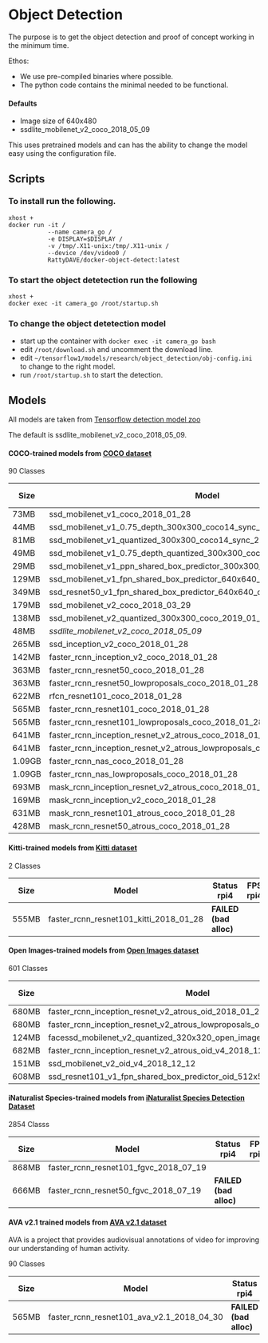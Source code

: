 # Object Detection

The purpose is to get the object detection and proof of concept working in the minimum time.

Ethos:
- We use pre-compiled binaries where possible.
- The python code contains the minimal needed to be functional. 

#### Defaults
- Image size of 640x480
- ssdlite_mobilenet_v2_coco_2018_05_09

This uses pretrained models and can has the ability to change the model easy using the configuration file.

## Scripts
### To install run the following.
```
xhost +
docker run -it /
           --name camera_go /
           -e DISPLAY=$DISPLAY /
           -v /tmp/.X11-unix:/tmp/.X11-unix /
           --device /dev/video0 /
           RattyDAVE/docker-object-detect:latest
```

### To start the object detetection run the following
```
xhost +
docker exec -it camera_go /root/startup.sh
```

### To change the object detetection model
- start up the container with ```docker exec -it camera_go bash```
- edit ```/root/download.sh``` and uncomment the download line.
- edit ```~/tensorflow1/models/research/object_detection/obj-config.ini``` to change to the right model.
- run ```/root/startup.sh``` to start the detection.

## Models

All models are taken from [Tensorflow detection model zoo](https://github.com/tensorflow/models/blob/master/research/object_detection/g3doc/detection_model_zoo.md)

The default is ssdlite_mobilenet_v2_coco_2018_05_09.

#### COCO-trained models from [COCO dataset](http://mscoco.org)
90 Classes

Size   |Model | Status rpi4| FPS rpi4
  --- | --- | --- | ---
73MB|ssd_mobilenet_v1_coco_2018_01_28
44MB|ssd_mobilenet_v1_0.75_depth_300x300_coco14_sync_2018_07_03
81MB|ssd_mobilenet_v1_quantized_300x300_coco14_sync_2018_07_18
49MB|ssd_mobilenet_v1_0.75_depth_quantized_300x300_coco14_sync_2018_07_18
29MB|ssd_mobilenet_v1_ppn_shared_box_predictor_300x300_coco14_sync_2018_07_03
129MB|ssd_mobilenet_v1_fpn_shared_box_predictor_640x640_coco14_sync_2018_07_03
349MB|ssd_resnet50_v1_fpn_shared_box_predictor_640x640_coco14_sync_2018_07_03
179MB|ssd_mobilenet_v2_coco_2018_03_29
138MB|ssd_mobilenet_v2_quantized_300x300_coco_2019_01_03
48MB|*ssdlite_mobilenet_v2_coco_2018_05_09*|**WORKS**|2.8
265MB|ssd_inception_v2_coco_2018_01_28
142MB|faster_rcnn_inception_v2_coco_2018_01_28
363MB|faster_rcnn_resnet50_coco_2018_01_28
363MB|faster_rcnn_resnet50_lowproposals_coco_2018_01_28
622MB|rfcn_resnet101_coco_2018_01_28
565MB|faster_rcnn_resnet101_coco_2018_01_28
565MB|faster_rcnn_resnet101_lowproposals_coco_2018_01_28
641MB|faster_rcnn_inception_resnet_v2_atrous_coco_2018_01_28
641MB|faster_rcnn_inception_resnet_v2_atrous_lowproposals_coco_2018_01_28
1.09GB|faster_rcnn_nas_coco_2018_01_28
1.09GB|faster_rcnn_nas_lowproposals_coco_2018_01_28
693MB|mask_rcnn_inception_resnet_v2_atrous_coco_2018_01_28
169MB|mask_rcnn_inception_v2_coco_2018_01_28
631MB|mask_rcnn_resnet101_atrous_coco_2018_01_28
428MB|mask_rcnn_resnet50_atrous_coco_2018_01_28

#### Kitti-trained models from [Kitti dataset](http://www.cvlibs.net/datasets/kitti/)
2 Classes

Size   |Model | Status rpi4| FPS rpi4
  --- | --- | --- | ---
555MB|faster_rcnn_resnet101_kitti_2018_01_28|**FAILED (bad alloc)**

#### Open Images-trained models from [Open Images dataset](https://github.com/openimages/dataset)
601 Classes

Size   |Model | Status rpi4| FPS 4
  --- | --- | --- | ---
680MB|faster_rcnn_inception_resnet_v2_atrous_oid_2018_01_28
680MB|faster_rcnn_inception_resnet_v2_atrous_lowproposals_oid_2018_01_28
124MB|facessd_mobilenet_v2_quantized_320x320_open_image_v4
682MB|faster_rcnn_inception_resnet_v2_atrous_oid_v4_2018_12_12
151MB|ssd_mobilenet_v2_oid_v4_2018_12_12 | **Works** | 1.5
608MB|ssd_resnet101_v1_fpn_shared_box_predictor_oid_512x512_sync_2019_01_20

#### iNaturalist Species-trained models from [iNaturalist Species Detection Dataset](https://github.com/visipedia/inat_comp/blob/master/2017/README.md#bounding-boxes)
2854 Classs

Size   |Model | Status rpi4| FPS rpi4
  --- | --- | --- | ---
868MB|faster_rcnn_resnet101_fgvc_2018_07_19
666MB|faster_rcnn_resnet50_fgvc_2018_07_19|**FAILED (bad alloc)**

#### AVA v2.1 trained models from [AVA v2.1 dataset](https://research.google.com/ava/)
AVA is a project that provides audiovisual annotations of video for improving our understanding of human activity.

90 Classes

Size   |Model | Status rpi4| FPS rpi4
  --- | --- | --- | ---
565MB|faster_rcnn_resnet101_ava_v2.1_2018_04_30|**FAILED (bad alloc)**
